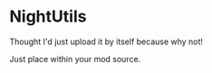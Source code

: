# NightUtils
Thought I'd just upload it by itself because why not!

Just place within your mod source.
